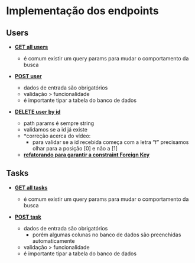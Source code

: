 # Implementação dos endpoints

## Users

- [**GET all users**](https://drive.google.com/file/d/1_g-0xAogjBVjFhHQYmolnb57SnFGfOnV/view?usp=share_link)
    - é comum existir um query params para mudar o comportamento da busca

- [**POST user**](https://drive.google.com/file/d/10tvbMzeg9CkH5UIH5LJs_5pH8ZAzLDJ1/view?usp=share_link)
    - dados de entrada são obrigatórios
    - validação > funcionalidade
    - é importante tipar a tabela do banco de dados

- [**DELETE user by id**](https://drive.google.com/file/d/1UBSqhzs9t5Fhnk2x5k5tImvhEQIKp7Lp/view?usp=share_link)
    - path params é sempre string
    - validamos se a id já existe
    - *correção acerca do vídeo:
        - para validar se a id recebida começa com a letra “f” precisamos olhar para a posição [0] e não a [1]
    - [**refatorando para garantir a constraint Foreign Key**](https://drive.google.com/file/d/1_ckUh0SmCy3uAU9gUxJNBXqaoxhmm82b/view?usp=share_link)

## Tasks

- [**GET all tasks**](https://drive.google.com/file/d/1xs2jwRWlIPcWGTZhquS-tRZ1WKWbNK14/view?usp=share_link)
    - é comum existir um query params para mudar o comportamento da busca

- [**POST task**](https://drive.google.com/file/d/1Z2ZwTp_WK-Sp7I4ZaV4LnrpeZaDH9tUv/view?usp=share_link)
    - dados de entrada são obrigatórios
        - porém algumas colunas no banco de dados são preenchidas automaticamente
    - validação > funcionalidade
    - é importante tipar a tabela do banco de dados

